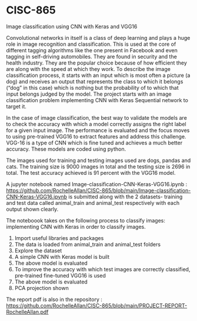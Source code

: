 # CISC-865
Image classification using CNN with Keras and VGG16

Convolutional networks in itself is a class of deep learning and plays a huge role in image recognition and classification. This is used at the core of different tagging algorithms like the one present in Facebook and even tagging in self-driving automobiles. They are found in security and the health industry. They are the popular choice because of how efficient they are along with the speed at which they work. To describe the image classification process, it starts with an input which is most often a picture (a dog) and receives an output that represents the class to which it belongs (“dog” in this case) which is nothing but the probability of to which that input belongs judged by the model. The project starts with an image classification problem implementing CNN with  Keras Sequential network to target it. 

In the case of image classification, the best way to validate the models are to check the accuracy with which a model correctly assigns the right label for a given input image. The performance is evaluated and the focus moves to using pre-trained VGG16 to extract features and address this challenge. VGG-16 is a type of CNN which is fine tuned and achieves a much better accuracy. 
These models are coded using python.

The images used for training and testing images used are dogs, pandas and cats. The training size is 9000 images in total and the testing size is 2696 in total. The test accuracy achieved is 91 percent with the VGG16 model.

A jupyter notebook named Image-classification-CNN-Keras-VGG16.ipynb :  https://github.com/RochelleAllan/CISC-865/blob/main/Image-classification-CNN-Keras-VGG16.ipynb is submitted along with the 2 datasets- training and test data called animal_train and animal_test respectively with each output shown clearly.

The noteboook takes on the following process to classify images: 
implementing CNN with Keras in order to classify images.
1. Import useful libraries and packages
2. The data is loaded from animal_train and animal_test folders
3. Explore the dataset
4. A simple CNN with Keras model is built 
5. The above model is evaluated
6. To improve the accuracy with which test images are correctly classified, pre-trained fine-tuned VGG16 is used
7. The above model is evaluated
8. PCA projection shown


The report pdf is also in the repository : https://github.com/RochelleAllan/CISC-865/blob/main/PROJECT-REPORT-RochelleAllan.pdf
